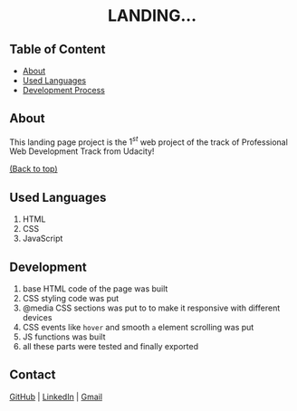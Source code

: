 <h1 align="center">LANDING...</h1>

## Table of Content
- [About](#About)
- [Used Languages](#Used-Languages)
- [Development Process](#Development)

## About
This landing page project is the $1^{st}$  web project of the track of Professional Web Development Track from Udacity!

[(Back to top)](#Table-of-Contents)

## Used Languages
1. HTML
2. CSS
3. JavaScript
## Development
1. base HTML code of the page was built
2. CSS styling code was put
3. @media CSS sections was put to to make it responsive with different devices
4. CSS events like `hover` and smooth `a` element scrolling was put
5. JS functions was built 
6. all these parts were tested and finally exported

## Contact
[GitHub](https://github.com/mosaabg) | [LinkedIn](https://www.linkedin.com/in/mosaabgamal) | [Gmail](mailto:mosaabgamal0@gmail.com)
